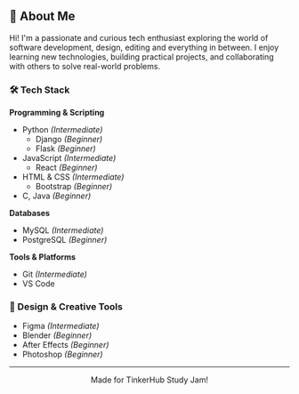 ## 👋 About Me

Hi! I'm a passionate and curious tech enthusiast exploring the world of software development, design, editing and everything in between. I enjoy learning new technologies, building practical projects, and collaborating with others to solve real-world problems.

### 🛠 Tech Stack

**Programming & Scripting**
- Python *(Intermediate)*  
  - Django *(Beginner)*  
  - Flask *(Beginner)*  
- JavaScript *(Intermediate)*  
  - React *(Beginner)*  
- HTML & CSS *(Intermediate)*  
  - Bootstrap *(Beginner)*  
- C, Java *(Beginner)*  

**Databases**
- MySQL *(Intermediate)*  
- PostgreSQL *(Beginner)*  

**Tools & Platforms**
- Git *(Intermediate)*  
- VS Code

### 🎨 Design & Creative Tools
- Figma *(Intermediate)*  
- Blender *(Beginner)*  
- After Effects *(Beginner)*  
- Photoshop *(Beginner)*  

---

<div align="center">
  Made for TinkerHub Study Jam!
</div>
